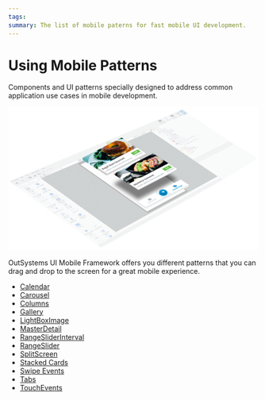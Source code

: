 ```yaml
---
tags: 
summary: The list of mobile paterns for fast mobile UI development.
---
```


# Using Mobile Patterns

Components and UI patterns specially designed to address common application
use cases in mobile development.

![](images/UI_Mobile_Patterns_1.png)

OutSystems UI Mobile Framework offers you different patterns that you can drag and drop to the screen for a great mobile experience.

  * [Calendar](<calendar.md>)
  * [Carousel](<carousel.md>)
  * [Columns](<columns.md>)
  * [Gallery](<gallery.md>)
  * [LightBoxImage](<lightboximage.md>)
  * [MasterDetail](<masterdetail.md>)
  * [RangeSliderInterval](<rangesliderinterval.md>)
  * [RangeSlider](<rangeslider.md>)
  * [SplitScreen](<splitscreen.md>)
  * [Stacked Cards](<stackedcards.md>)
  * [Swipe Events](<swipeevents.md>)
  * [Tabs](<tabs.md>)
  * [TouchEvents](<touchevents.md>)
